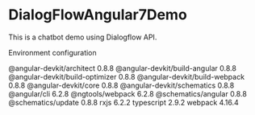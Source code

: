 # DialogFlowAngular7Demo
This is a chatbot demo using Dialogflow API. 

Environment configuration 

@angular-devkit/architect         0.8.8
@angular-devkit/build-angular     0.8.8
@angular-devkit/build-optimizer   0.8.8
@angular-devkit/build-webpack     0.8.8
@angular-devkit/core              0.8.8
@angular-devkit/schematics        0.8.8
@angular/cli                      6.2.8
@ngtools/webpack                  6.2.8
@schematics/angular               0.8.8
@schematics/update                0.8.8
rxjs                              6.2.2
typescript                        2.9.2
webpack                           4.16.4

